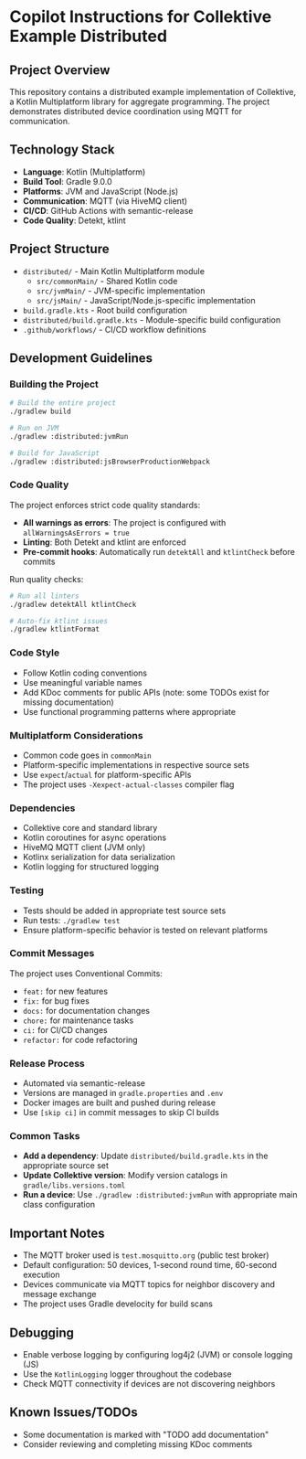 # Copilot Instructions for Collektive Example Distributed

## Project Overview

This repository contains a distributed example implementation of Collektive, a Kotlin Multiplatform library for aggregate programming. The project demonstrates distributed device coordination using MQTT for communication.

## Technology Stack

- **Language**: Kotlin (Multiplatform)
- **Build Tool**: Gradle 9.0.0
- **Platforms**: JVM and JavaScript (Node.js)
- **Communication**: MQTT (via HiveMQ client)
- **CI/CD**: GitHub Actions with semantic-release
- **Code Quality**: Detekt, ktlint

## Project Structure

- `distributed/` - Main Kotlin Multiplatform module
  - `src/commonMain/` - Shared Kotlin code
  - `src/jvmMain/` - JVM-specific implementation
  - `src/jsMain/` - JavaScript/Node.js-specific implementation
- `build.gradle.kts` - Root build configuration
- `distributed/build.gradle.kts` - Module-specific build configuration
- `.github/workflows/` - CI/CD workflow definitions

## Development Guidelines

### Building the Project

```bash
# Build the entire project
./gradlew build

# Run on JVM
./gradlew :distributed:jvmRun

# Build for JavaScript
./gradlew :distributed:jsBrowserProductionWebpack
```

### Code Quality

The project enforces strict code quality standards:

- **All warnings as errors**: The project is configured with `allWarningsAsErrors = true`
- **Linting**: Both Detekt and ktlint are enforced
- **Pre-commit hooks**: Automatically run `detektAll` and `ktlintCheck` before commits

Run quality checks:
```bash
# Run all linters
./gradlew detektAll ktlintCheck

# Auto-fix ktlint issues
./gradlew ktlintFormat
```

### Code Style

- Follow Kotlin coding conventions
- Use meaningful variable names
- Add KDoc comments for public APIs (note: some TODOs exist for missing documentation)
- Use functional programming patterns where appropriate

### Multiplatform Considerations

- Common code goes in `commonMain`
- Platform-specific implementations in respective source sets
- Use `expect`/`actual` for platform-specific APIs
- The project uses `-Xexpect-actual-classes` compiler flag

### Dependencies

- Collektive core and standard library
- Kotlin coroutines for async operations
- HiveMQ MQTT client (JVM only)
- Kotlinx serialization for data serialization
- Kotlin logging for structured logging

### Testing

- Tests should be added in appropriate test source sets
- Run tests: `./gradlew test`
- Ensure platform-specific behavior is tested on relevant platforms

### Commit Messages

The project uses Conventional Commits:
- `feat:` for new features
- `fix:` for bug fixes
- `docs:` for documentation changes
- `chore:` for maintenance tasks
- `ci:` for CI/CD changes
- `refactor:` for code refactoring

### Release Process

- Automated via semantic-release
- Versions are managed in `gradle.properties` and `.env`
- Docker images are built and pushed during release
- Use `[skip ci]` in commit messages to skip CI builds

### Common Tasks

- **Add a dependency**: Update `distributed/build.gradle.kts` in the appropriate source set
- **Update Collektive version**: Modify version catalogs in `gradle/libs.versions.toml`
- **Run a device**: Use `./gradlew :distributed:jvmRun` with appropriate main class configuration

## Important Notes

- The MQTT broker used is `test.mosquitto.org` (public test broker)
- Default configuration: 50 devices, 1-second round time, 60-second execution
- Devices communicate via MQTT topics for neighbor discovery and message exchange
- The project uses Gradle develocity for build scans

## Debugging

- Enable verbose logging by configuring log4j2 (JVM) or console logging (JS)
- Use the `KotlinLogging` logger throughout the codebase
- Check MQTT connectivity if devices are not discovering neighbors

## Known Issues/TODOs

- Some documentation is marked with "TODO add documentation"
- Consider reviewing and completing missing KDoc comments
